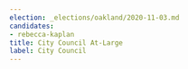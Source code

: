 ```yaml
---
election: _elections/oakland/2020-11-03.md
candidates:
- rebecca-kaplan
title: City Council At-Large
label: City Council
---
```

